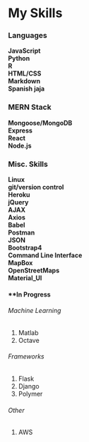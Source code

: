 # My Skills
### __Languages__
__JavaScript__ <br/>
__Python__ <br/>
__R__ <br/>
__HTML/CSS__ <br/>
__Markdown__ <br/>
**Spanish jaja** <br/>

### __MERN Stack__
__Mongoose/MongoDB__ <br/>
__Express__ <br/>
__React__ <br/>
__Node.js__ <br/>

### __Misc. Skills__
__Linux__ <br/>
__git/version control__ <br/>
__Heroku__ <br/>
__jQuery__ <br/>
__AJAX__ <br/>
__Axios__ <br/>
__Babel__ <br/>
__Postman__ <br/>
__JSON__ <br/>
__Bootstrap4__ <br/>
__Command Line Interface__ <br/>
__MapBox__ <br/>
__OpenStreetMaps__ <br/>
__Material_UI__ <br/>

#### __**In Progress__
###### Machine Learning 
  1. Matlab
  2. Octave
###### Frameworks
  1. Flask
  2. Django
  3. Polymer
###### Other
  1. AWS
